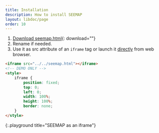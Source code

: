 ```yaml
---
title: Installation
description: How to install SEEMAP
layout: libdoc/page
order: 10
---
```


1. [Download seemap.html](seemap.html){: download=""}
2. Rename if needed.
3. Use it as src attribute of an `iframe` tag or launch it [directly](seemap.html) from web browser.

```html
<iframe src="../../seemap.html"></iframe>
<!-- DEMO ONLY -->
<style>
    iframe {
        position: fixed;
        top: 0;
        left: 0;
        width: 100%;
        height: 100%;
        border: none;
    }
</style>
```
{:.playground title="SEEMAP as an iframe"}

